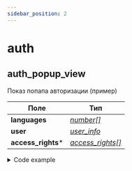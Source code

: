```yaml
---
sidebar_position: 2
--- 
```

# auth


## auth_popup_view

Показ попапа авторизации (пример)

| Поле | Тип |
|-|-|
| **languages** | *[number[]](/docs/types#number)* |
| **user** | *[user_info](/docs/types#user_info)* |
| **access_rights*** | *[access_rights[]](/docs/types#access_rights)* |





<details>
  <summary>Code example</summary>
  ```typescript
  trackEvent("auth.auth_popup_view", {
    languages: "TODO: compound and arrays",
    user: "TODO: compound and arrays",
    access_rights: "TODO: compound and arrays"
  }); 
  ```
</details>




